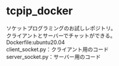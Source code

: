 # tcpip_docker
ソケットプログラミングのお試しレポジトリ。<br>
クライアントとサーバーでチャットができる。<br>
Dockerfile:ubuntu20.04<br>
client_socket.py：クライアント用のコード<br>
server_socket.py：サーバー用のコード<br>

